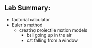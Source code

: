 ## Lab Summary:
- factorial calculator
- Euler's method
  - creating projectile motion models
    - ball going up in the air
    - cat falling from a window
